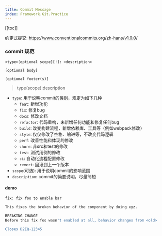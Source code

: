 ```yaml
---
title: Commit Message
index: Framework.Git.Practice
---
```


[[toc]]

约定式提交: <https://www.conventionalcommits.org/zh-hans/v1.0.0/>

### commit 规范

``` 
<type>[optional scope][!]: <description>

[optional body]

[optional footer(s)]
```

> type(scope):description

- `type`: 用于说明commit的类别，规定为如下几种
  - `feat`: 新增功能
  - `fix`: 修复bug
  - `docs`: 修改文档
  - `refactor`: 代码重构，未新增任何功能和修复任何bug
  - `build`: 改变构建流程，新增依赖库、工具等（例如webpack修改）
  - `style`: 仅仅修改了空格、缩进等，不改变代码逻辑
  - `perf`: 改善性能和体现的修改
  - `chore`: 非src和test的修改
  - `test`: 测试用例的修改
  - `ci`: 自动化流程配置修改
  - `revert`: 回滚到上一个版本
- `scope`(可选): 用于说明commit的影响范围
- `description`: commit的简要说明，尽量简短



#### demo

``` bash
fix: fix foo to enable bar

This fixes the broken behavior of the component by doing xyz. 

BREAKING CHANGE
Before this fix foo wasn't enabled at all, behavior changes from <old> to <new>

Closes D2IQ-12345
```

